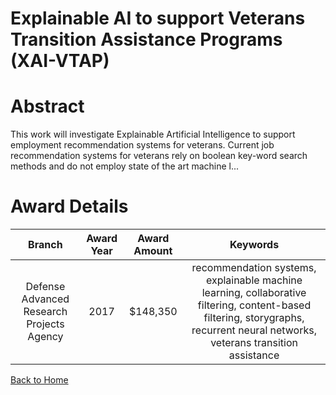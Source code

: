 
Explainable AI to support Veterans Transition Assistance Programs (XAI-VTAP)
============================================================================

# Abstract


This work will investigate Explainable Artificial Intelligence to support employment recommendation systems for veterans. Current job recommendation systems for veterans rely on boolean key-word search methods and do not employ state of the art machine l...  

# Award Details

|Branch|Award Year|Award Amount|Keywords|
| :---: | :---: | :---: | :---: |
|Defense Advanced Research Projects Agency|2017|$148,350|recommendation systems, explainable machine learning, collaborative filtering, content-based filtering, storygraphs, recurrent neural networks, veterans transition assistance|
  
  


[Back to Home](https://github.com/chrischow/dod_sbir_awards)